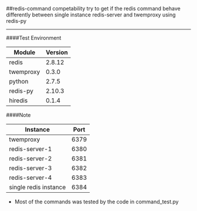 ##redis-command competability 
try to get if the redis command behave differently between single instance redis-server and twemproxy using redis-py

---

####Test Environment

|Module|Version|
|----------|------------|
|redis|2.8.12|
|twemproxy|0.3.0|
|python|2.7.5|
|redis-py|2.10.3|
|hiredis|0.1.4|


####Note

|Instance|Port|
|--------|-------|
|twemproxy| 6379|
|redis-server-1|6380|
|redis-server-2|6381|
|redis-server-3|6382|
|redis-server-4|6383|
|single redis instance|6384|


+ Most of the commands was tested by the code in command_test.py

